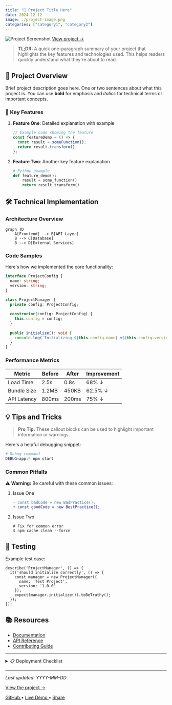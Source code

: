 ```yaml
---
title: "🚀 Project Title Here"
date: 2024-12-12
image: ./project-image.png
categories: ["category1", "category2"]
---
```


<div class="flex flex-col items-center w-full my-8">
    <img 
        src="/posts/project-folder/project-image.png" 
        alt="Project Screenshot" 
        class="w-3/4 md:w-2/3 lg:w-1/2 h-auto rounded-lg shadow-lg" 
    />
    <a 
        href="https://link-to-project.com" 
        class="mt-2 text-sm text-blue-300 hover:text-blue-400 italic"
        target="_blank" 
        rel="noopener noreferrer"
    >
        View project →
    </a>
</div>

> **TL;DR:** A quick one-paragraph summary of your project that highlights the key features and technologies used. This helps readers quickly understand what they're about to read.

## 🎯 Project Overview

Brief project description goes here. One or two sentences about what this project is. You can use **bold** for emphasis and *italics* for technical terms or important concepts.

### 🔑 Key Features

1. **Feature One**: Detailed explanation with example
   ```javascript
   // Example code showing the feature
   const featureDemo = () => {
     const result = someFunction();
     return result.transform();
   };
   ```

2. **Feature Two**: Another key feature explanation
   ```python
   # Python example
   def feature_demo():
       result = some_function()
       return result.transform()
   ```

## 🛠️ Technical Implementation

### Architecture Overview

```mermaid
graph TD
    A[Frontend] --> B[API Layer]
    B --> C[Database]
    B --> D[External Services]
```

### Code Samples

Here's how we implemented the core functionality:

```typescript
interface ProjectConfig {
  name: string;
  version: string;
}

class ProjectManager {
  private config: ProjectConfig;
  
  constructor(config: ProjectConfig) {
    this.config = config;
  }
  
  public initialize(): void {
    console.log(`Initializing ${this.config.name} v${this.config.version}`);
  }
}
```

### Performance Metrics

| Metric | Before | After | Improvement |
|--------|---------|---------|-------------|
| Load Time | 2.5s | 0.8s | 68% ↓ |
| Bundle Size | 1.2MB | 450KB | 62.5% ↓ |
| API Latency | 800ms | 200ms | 75% ↓ |

## 💡 Tips and Tricks

> **Pro Tip:** These callout blocks can be used to highlight important information or warnings.

Here's a helpful debugging snippet:
```bash
# Debug command
DEBUG=app:* npm start
```

### Common Pitfalls

⚠️ **Warning:** Be careful with these common issues:

1. Issue One
   ```diff
   - const badCode = new BadPractice();
   + const goodCode = new BestPractice();
   ```

2. Issue Two
   ```shell
   # Fix for common error
   $ npm cache clean --force
   ```

## 🧪 Testing

Example test case:

```jest
describe('ProjectManager', () => {
  it('should initialize correctly', () => {
    const manager = new ProjectManager({
      name: 'Test Project',
      version: '1.0.0'
    });
    expect(manager.initialize()).toBeTruthy();
  });
});
```

## 📚 Resources

* [Documentation](https://docs.example.com)
* [API Reference](https://api.example.com)
* [Contributing Guide](./CONTRIBUTING.md)

---

<details>
<summary>📋 Deployment Checklist</summary>

- [ ] Update version number
- [ ] Run tests
- [ ] Build production bundle
- [ ] Deploy to staging
- [ ] Verify in production

</details>

---

*Last updated: YYYY-MM-DD*

[View the project →](https://link-to-project.com)

<div class="flex justify-center space-x-4 my-8">
    <a href="https://github.com/username/project" class="text-blue-300 hover:text-blue-400">
        GitHub
    </a>
    <span>•</span>
    <a href="https://demo.project.com" class="text-blue-300 hover:text-blue-400">
        Live Demo
    </a>
    <span>•</span>
    <a href="https://twitter.com/share" class="text-blue-300 hover:text-blue-400">
        Share
    </a>
</div>